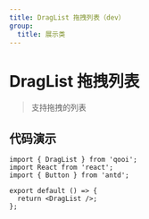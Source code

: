 ```yaml
---
title: DragList 拖拽列表（dev）
group:
  title: 展示类
---
```


# DragList 拖拽列表

> 支持拖拽的列表

## 代码演示

```tsx
import { DragList } from 'qooi';
import React from 'react';
import { Button } from 'antd';

export default () => {
  return <DragList />;
};
```

<API></API>
